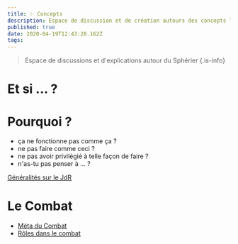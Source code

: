 ```yaml
---
title: ✨ Concepts
description: Espace de discussion et de création autours des concepts liées à la création du sphérier.
published: true
date: 2020-04-19T12:43:28.162Z
tags: 
---
```


> Espace de discussions et d'explications autour du Sphérier
{.is-info}

# Et si ... ?

# Pourquoi ?

- ça ne fonctionne pas comme ça ?
- ne pas faire comme ceci ?
- ne pas avoir privilégié à telle façon de faire ?
- n'as-tu pas penser à ... ?

[Généralités sur le JdR](jdr) 

# Le Combat

- [Méta du Combat](meta-combat)
- [Rôles dans le combat](rôles-combat)
